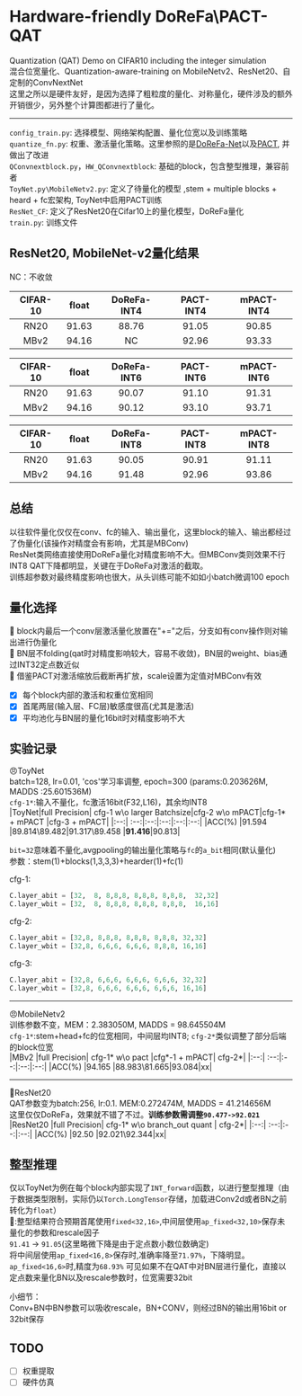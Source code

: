 # Hardware-friendly DoReFa\PACT-QAT 
Quantization (QAT) Demo on CIFAR10 including the integer simulation   
混合位宽量化、Quantization-aware-training on MobileNetv2、ResNet20、自定制的ConvNextNet    
这里之所以是硬件友好，是因为选择了粗粒度的量化、对称量化，硬件涉及的额外开销很少，另外整个计算图都进行了量化。  


----

``config_train.py``: 选择模型、网络架构配置、量化位宽以及训练策略  
``quantize_fn.py``: 权重、激活量化策略。这里参照的是[DoReFa-Net](https://arxiv.org/abs/1606.06160)以及[PACT](https://arxiv.org/abs/1805.06085), 并做出了改进  
``QConvnextblock.py``，```HW_QConvnextblock```: 基础的block，包含整型推理，兼容前者  
``ToyNet.py\MobileNetv2.py``: 定义了待量化的模型 ,stem + multiple blocks + heard + fc宏架构, ToyNet中启用PACT训练  
``ResNet_CF``: 定义了ResNet20在Cifar10上的量化模型，DoReFa量化     
``train.py``:  训练文件  

## ResNet20, MobileNet-v2量化结果
NC：不收敛

|CIFAR-10| float | DoReFa-INT4|PACT-INT4|mPACT-INT4|
|:--:    |:--:|:--:|:--:|:--:|
|RN20| 91.63| 88.76 |91.05  | 90.85|
|MBv2| 94.16| NC    | 92.96 | 93.33|


|CIFAR-10| float | DoReFa-INT6|PACT-INT6|mPACT-INT6|
|:--:    |:--:|:--:|:--:|:--:|
|RN20| 91.63| 90.07 |91.10  | 91.31|
|MBv2| 94.16| 90.12 | 93.10 | 93.71|


|CIFAR-10| float | DoReFa-INT8|PACT-INT8|mPACT-INT8|
|:--:    |:--:|:--:|:--:|:--:|
|RN20| 91.63| 90.05 |90.91  | 91.11|
|MBv2| 94.16| 91.48 | 92.96 | 93.86|
## 总结
以往软件量化仅仅在conv、fc的输入、输出量化，这里block的输入、输出都经过了伪量化(该操作对精度会有影响，尤其是MBConv)   
ResNet类网络直接使用DoReFa量化对精度影响不大。但MBConv类则效果不行INT8 QAT下降都明显，关键在于DoReFa对激活的截取。  
训练超参数对最终精度影响也很大，从头训练可能不如如小batch微调100 epoch

## 量化选择
:gift_heart:  block内最后一个conv层激活量化放置在"+="之后，分支如有conv操作则对输出进行伪量化  
:black_heart: BN层不folding(qat时对精度影响较大，容易不收敛)，BN层的weight、bias通过INT32定点数近似  
:black_heart: 借鉴PACT对激活缩放后截断再扩放，scale设置为定值对MBConv有效

- [x] 每个block内部的激活和权重位宽相同
- [x] 首尾两层(输入层、FC层)敏感度很高(尤其是激活)
- [x] 平均池化与BN层的量化16bit时对精度影响不大

## 实验记录
😠ToyNet  
batch=128, lr=0.01, 'cos'学习率调整, epoch=300 (params:0.203626M, MADDS :25.601536M)   
```cfg-1*```:输入不量化，fc激活16bit(F32,L16)，其余均INT8  
|ToyNet|full Precision| cfg-1 w\o larger Batchsize|cfg-2 w\o mPACT|cfg-1* + mPACT |cfg-3 + mPACT|
|:--:| :--:|:--:|:--:|:--:|:--:|
|ACC(%) |91.594 |89.814\89.482|91.317\89.458 |**91.416**|90.813|

```bit=32```意味着不量化,avgpooling的输出量化策略与``fc``的``a_bit``相同(默认量化)  
参数：stem(1)+blocks(1,3,3,3)+hearder(1)+fc(1)  

cfg-1:  
```python
C.layer_abit = [32,  8, 8,8,8, 8,8,8, 8,8,8,  32,32]
C.layer_wbit = [32,  8, 8,8,8, 8,8,8, 8,8,8,  16,16]
```
cfg-2:  
```python
C.layer_abit = [32,8, 8,8,8, 8,8,8, 8,8,8, 32,32]
C.layer_wbit = [32,8, 6,6,6, 6,6,6, 8,8,8, 16,16]
```
cfg-3:  
```python
C.layer_abit = [32,8, 6,6,6, 6,6,6, 6,6,6, 32,32]
C.layer_wbit = [32,8, 6,6,6, 6,6,6, 6,6,6, 16,16]
```
----
😠MobileNetv2  
训练参数不变，MEM：2.383050M, MADDS = 98.645504M   
``cfg-1*``:stem+head+fc的位宽相同，中间层均INT8; ``cfg-2*``类似调整了部分后端的block位宽   
|MBv2 |full Precision| cfg-1* w\o pact |cfg*-1 + mPACT| cfg-2*|
|:--:| :--:|:--:|:--:|:--:|
|ACC(%) |94.165 |88.983\81.665|93.084|xx|


----
:rocket:ResNet20   
QAT参数变为batch:256, lr:0.1. MEM:0.272474M, MADDS = 41.214656M    
这里仅仅DoReFa，效果就不错了不过。**训练参数需调整```90.477->92.021```**
|ResNet20 |full Precision| cfg-1* w\o branch_out quant | cfg-2*|
|:--:| :--:|:--:|:--:|
|ACC(%) |92.50 |92.021\92.344|xx|

## 整型推理
仅以ToyNet为例在每个block内部实现了```INT_forward```函数，以进行整型推理（由于数据类型限制，实际仍以```Torch.LongTensor```存储，加载进Conv2d或者BN之前转化为```float```）   
🙂:整型结果符合预期首尾使用```fixed<32,16>```,中间层使用```ap_fixed<32,10>```保存未量化的参数和rescale因子   
```91.41``` -> ```91.05```(这里略微下降是由于定点数小数位数确定)  
将中间层使用```ap_fixed<16,8>```保存时,准确率降至```71.97%```，下降明显。  
```ap_fixed<16,6>```时,精度为```68.93%```
可见如果不在QAT中对BN层进行量化，直接以定点数来量化BN以及rescale参数时，位宽需要32bit

小细节：  
Conv+BN中BN参数可以吸收rescale，BN+CONV，则经过BN的输出用16bit or 32bit保存
## TODO
- [ ] 权重提取
- [ ] 硬件仿真
